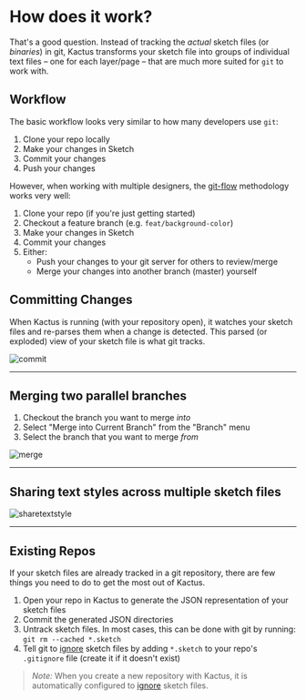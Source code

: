 # How does it work?

That's a good question. Instead of tracking the *actual* sketch files (or *binaries*) in git, Kactus transforms your sketch file into groups of individual text files – one for each layer/page – that are much more suited for `git` to work with. 

## Workflow

The basic workflow looks very similar to how many developers use `git`:

1. Clone your repo locally
2. Make your changes in Sketch
3. Commit your changes
4. Push your changes

However, when working with multiple designers, the [git-flow](https://www.atlassian.com/git/tutorials/comparing-workflows#gitflow-workflow) methodology works very well:

1. Clone your repo (if you're just getting started)
2. Checkout a feature branch (e.g. `feat/background-color`)
3. Make your changes in Sketch
4. Commit your changes
5. Either:
    - Push your changes to your git server for others to review/merge
    - Merge your changes into another branch (master) yourself

## Committing Changes

When Kactus is running (with your repository open), it watches your sketch files and re-parses them when a change is detected. This parsed (or exploded) view of your sketch file is what git tracks.

![commit](https://user-images.githubusercontent.com/3254314/28254880-df5a388e-6a65-11e7-8b73-8de6fe227927.gif)

---

## Merging two parallel branches

1. Checkout the branch you want to merge *into*
2. Select "Merge into Current Branch" from the "Branch" menu
3. Select the branch that you want to merge *from*

![merge](https://user-images.githubusercontent.com/3254314/28254882-e28fb8d0-6a65-11e7-86a5-d766d4303959.gif)

---

## Sharing text styles across multiple sketch files

![sharetextstyle](https://user-images.githubusercontent.com/3254314/28254883-e5f79a92-6a65-11e7-86cc-3cfdc687a454.gif)

---

## Existing Repos

If your sketch files are already tracked in a git repository, there are few things you need to do to get the most out of Kactus.

1. Open your repo in Kactus to generate the JSON representation of your sketch files
2. Commit the generated JSON directories
2. Untrack sketch files. In most cases, this can be done with git by running: `git rm --cached *.sketch`
3. Tell git to [ignore](/help/glossary/#ignore) sketch files by adding `*.sketch` to your repo's `.gitignore` file (create it if it doesn't exist)

> *Note:* When you create a new repository with Kactus, it is automatically configured to [ignore](/help/glossary/#ignore) sketch files.

